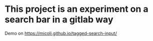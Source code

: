 # This project is an experiment on a search bar in a gitlab way

Demo on https://micoli.github.io/tagged-search-input/
